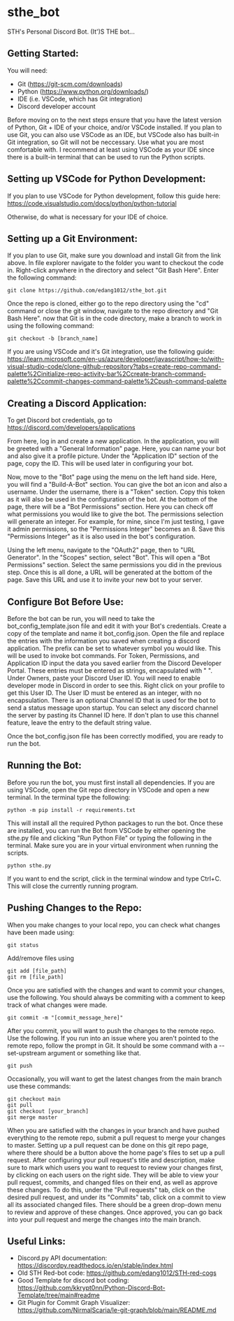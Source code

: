 # sthe_bot
STH's Personal Discord Bot. (It')S THE bot...

Getting Started:
-
You will need:
* Git (https://git-scm.com/downloads)
* Python (https://www.python.org/downloads/)
* IDE (i.e. VSCode, which has Git integration)
* Discord developer account

Before moving on to the next steps ensure that you have the latest version of Python, Git + IDE of your choice, and/or VSCode installed. If you plan to use Git, you can also use VSCode as an IDE, but VSCode also has built-in Git integration, so Git will not be neccessary. Use what you are most comfortable with. I recommend at least using VSCode as your IDE since there is a built-in terminal that can be used to run the Python scripts. 

Setting up VSCode for Python Development:
-
If you plan to use VSCode for Python development, follow this guide here: https://code.visualstudio.com/docs/python/python-tutorial

Otherwise, do what is necessary for your IDE of choice. 

Setting up a Git Environment:
-
If you plan to use Git, make sure you download and install Git from the link above. In file explorer navigate to the folder you want to checkout the code in. Right-click anywhere in the directory and select "Git Bash Here". Enter the following command:
```
git clone https://github.com/edang1012/sthe_bot.git
```
Once the repo is cloned, either go to the repo directory using the "cd" command or close the git window, navigate to the repo directory and "Git Bash Here". now that Git is in the code directory, make a branch to work in using the following command:
```
git checkout -b [branch_name]
```
If you are using VSCode and it's Git integration, use the following guide: https://learn.microsoft.com/en-us/azure/developer/javascript/how-to/with-visual-studio-code/clone-github-repository?tabs=create-repo-command-palette%2Cinitialize-repo-activity-bar%2Ccreate-branch-command-palette%2Ccommit-changes-command-palette%2Cpush-command-palette

Creating a Discord Application:
-
To get Discord bot credentials, go to https://discord.com/developers/applications

From here, log in and create a new application. In the application, you will be greeted with a "General Information" page. Here, you can name your bot and also give it a profile picture. Under the "Application ID" section of the page, copy the ID. This will be used later in configuring your bot. 

Now, move to the "Bot" page using the menu on the left hand side. Here, you will find a "Build-A-Bot" section. You can give the bot an icon and also a username. Under the username, there is a "Token" section. Copy this token as it will also be used in the configuration of the bot. At the bottom of the page, there will be a "Bot Permissions" section. Here you can check off what permissions you would like to give the bot. The permissions selection will generate an integer. For example, for mine, since I'm just testing, I gave it admin permissions, so the "Permissions Integer" becomes an 8. Save this "Permissions Integer" as it is also used in the bot's configuration. 

Using the left menu, navigate to the "OAuth2" page, then to "URL Generator". In the "Scopes" section, select "Bot". This will open a "Bot Permissions" section. Select the same permissions you did in the previous step. Once this is all done, a URL will be generated at the bottom of the page. Save this URL and use it to invite your new bot to your server. 

Configure Bot Before Use:
-
Before the bot can be run, you will need to take the bot_config_template.json file and edit it with your Bot's credentials. Create a copy of the template and name it bot_config.json. Open the file and replace the entries with the information you saved when creating a discord application. The prefix can be set to whatever symbol you would like. This will be used to invoke bot commands. For Token, Permissions, and Application ID input the data you saved earlier from the Discord Developer Portal. These entries must be entered as strings, encapsulated with " ". Under Owners, paste your Discord User ID. You will need to enable developer mode in Discord in order to see this. Right click on your profile to get this User ID. The User ID must be entered as an integer, with no encapsulation. There is an optional Channel ID that is used for the bot to send a status message upon startup. You can select any discord channel the server by pasting its Channel ID here. If don't plan to use this channel feature, leave the entry to the default string value. 

Once the bot_config.json file has been correctly modified, you are ready to run the bot. 

Running the Bot:
-
Before you run the bot, you must first install all dependencies. If you are using VSCode, open the Git repo directory in VSCode and open a new terminal. In the terminal type the following:
```
python -m pip install -r requirements.txt
```
This will install all the required Python packages to run the bot. Once these are installed, you can run the Bot from VSCode by either opening the sthe.py file and clicking "Run Python File" or typing the following in the terminal. Make sure you are in your virtual environment when running the scripts. 
```
python sthe.py
```
If you want to end the script, click in the terminal window and type Ctrl+C. This will close the currently running program. 

Pushing Changes to the Repo:
-
When you make changes to your local repo, you can check what changes have been made using:
```
git status
```
Add/remove files using
```
git add [file_path]
git rm [file_path]
```
Once you are satisfied with the changes and want to commit your changes, use the following. You should always be commiting with a comment to keep track of what changes were made. 
```
git commit -m "[commit_message_here]"
```
After you commit, you will want to push the changes to the remote repo. Use the following. If you run into an issue where you aren't pointed to the remote repo, follow the prompt in Git. It should be some command with a --set-upstream argument or something like that. 
```
git push
```
Occasionally, you will want to get the latest changes from the main branch use these commands:
```
git checkout main
git pull
git checkout [your_branch]
git merge master
```
When you are satisfied with the changes in your branch and have pushed everything to the remote repo, submit a pull request to merge your changes to master. Setting up a pull request can be done on this git repo page, where there should be a button above the home page's files to set up a pull request. After configuring your pull request's title and description, make sure to mark which users you want to request to review your changes first, by clicking on each users on the right side. They will be able to view your pull request, commits, and changed files on their end, as well as approve these changes. To do this, under the "Pull requests" tab, click on the desired pull request, and under its "Commits" tab, click on a commit to view all its associated changed files. There should be a green drop-down menu to review and approve of these changes. Once approved, you can go back into your pull request and merge the changes into the main branch.

Useful Links:
-
* Discord.py API documentation: https://discordpy.readthedocs.io/en/stable/index.html
* Old STH Red-bot code: https://github.com/edang1012/STH-red-cogs
* Good Template for discord bot coding: https://github.com/kkrypt0nn/Python-Discord-Bot-Template/tree/main#readme
* Git Plugin for Commit Graph Visualizer: https://github.com/NirmalScaria/le-git-graph/blob/main/README.md
